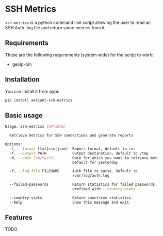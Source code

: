 # SSH Metrics
`ssh-metrics` is a python command line script allowing the user to read an SSH Auth. log file and return some metrics from it.

## Requirements
These are the following requirements (system wide) for the script to work:
*  geoip-bin

## Installation
You can install it from pypi:
```bash
pip install aeliant-ssh-metrics
```

## Basic usage
```bash
Usage: ssh-metrics [OPTIONS]

  Retrieve metrics for SSH connections and generate reports

Options:
  -f, --format [txt|csv|json]  Report format, default to txt
  -f, --output PATH            Output destination, default to /tmp
  -d, --date [%m/%d/%Y]        Date for which you want to retrieve metrics.
                               Default for yesterday

  -f, --log-file FILENAME      Auth file to parse. Default to
                               /var/log/auth.log

  --failed-passwords           Return statistics for failed passwords. Can be
                               prefixed with --country-stats

  --country-stats              Return countries statistics.
  --help                       Show this message and exit.

```

## Features
TODO